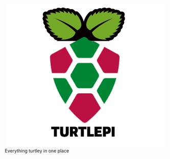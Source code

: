 
![image](https://github.com/crappyrules/turtlepi/blob/master/img/TURTLEPI.png)
Everything turtley in one place
